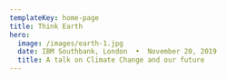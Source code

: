 ```yaml
---
templateKey: home-page
title: Think Earth
hero:
  image: /images/earth-1.jpg
  date: IBM Southbank, London  •  November 20, 2019
  title: A talk on Climate Change and our future
---
```

